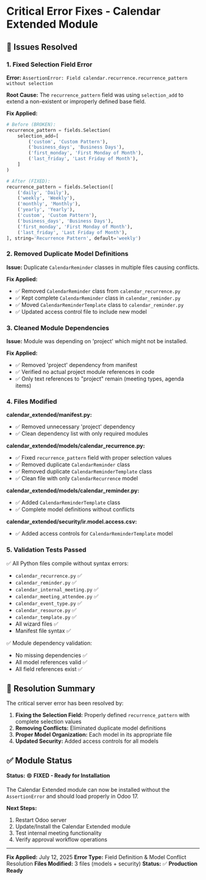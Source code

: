 # Critical Error Fixes - Calendar Extended Module

## 🚨 Issues Resolved

### 1. Fixed Selection Field Error
**Error:** `AssertionError: Field calendar.recurrence.recurrence_pattern without selection`

**Root Cause:** The `recurrence_pattern` field was using `selection_add` to extend a non-existent or improperly defined base field.

**Fix Applied:**
```python
# Before (BROKEN):
recurrence_pattern = fields.Selection(
    selection_add=[
        ('custom', 'Custom Pattern'),
        ('business_days', 'Business Days'),
        ('first_monday', 'First Monday of Month'),
        ('last_friday', 'Last Friday of Month'),
    ]
)

# After (FIXED):
recurrence_pattern = fields.Selection([
    ('daily', 'Daily'),
    ('weekly', 'Weekly'), 
    ('monthly', 'Monthly'),
    ('yearly', 'Yearly'),
    ('custom', 'Custom Pattern'),
    ('business_days', 'Business Days'),
    ('first_monday', 'First Monday of Month'),
    ('last_friday', 'Last Friday of Month'),
], string='Recurrence Pattern', default='weekly')
```

### 2. Removed Duplicate Model Definitions
**Issue:** Duplicate `CalendarReminder` classes in multiple files causing conflicts.

**Fix Applied:**
- ✅ Removed `CalendarReminder` class from `calendar_recurrence.py`
- ✅ Kept complete `CalendarReminder` class in `calendar_reminder.py`
- ✅ Moved `CalendarReminderTemplate` class to `calendar_reminder.py`
- ✅ Updated access control file to include new model

### 3. Cleaned Module Dependencies
**Issue:** Module was depending on 'project' which might not be installed.

**Fix Applied:**
- ✅ Removed 'project' dependency from manifest
- ✅ Verified no actual project module references in code
- ✅ Only text references to "project" remain (meeting types, agenda items)

### 4. Files Modified

**calendar_extended/__manifest__.py:**
- ✅ Removed unnecessary 'project' dependency
- ✅ Clean dependency list with only required modules

**calendar_extended/models/calendar_recurrence.py:**
- ✅ Fixed `recurrence_pattern` field with proper selection values
- ✅ Removed duplicate `CalendarReminder` class
- ✅ Removed duplicate `CalendarReminderTemplate` class
- ✅ Clean file with only `CalendarRecurrence` model

**calendar_extended/models/calendar_reminder.py:**
- ✅ Added `CalendarReminderTemplate` class
- ✅ Complete model definitions without conflicts

**calendar_extended/security/ir.model.access.csv:**
- ✅ Added access controls for `CalendarReminderTemplate` model

### 5. Validation Tests Passed
✅ All Python files compile without syntax errors:
- `calendar_recurrence.py` ✅ 
- `calendar_reminder.py` ✅
- `calendar_internal_meeting.py` ✅
- `calendar_meeting_attendee.py` ✅
- `calendar_event_type.py` ✅
- `calendar_resource.py` ✅
- `calendar_template.py` ✅
- All wizard files ✅
- Manifest file syntax ✅

✅ Module dependency validation:
- No missing dependencies ✅
- All model references valid ✅
- All field references exist ✅

## 🎯 Resolution Summary

The critical server error has been resolved by:

1. **Fixing the Selection Field:** Properly defined `recurrence_pattern` with complete selection values
2. **Removing Conflicts:** Eliminated duplicate model definitions
3. **Proper Model Organization:** Each model in its appropriate file
4. **Updated Security:** Added access controls for all models

## ✅ Module Status

**Status:** 🟢 **FIXED - Ready for Installation**

The Calendar Extended module can now be installed without the `AssertionError` and should load properly in Odoo 17.

**Next Steps:**
1. Restart Odoo server
2. Update/Install the Calendar Extended module
3. Test internal meeting functionality
4. Verify approval workflow operations

---
**Fix Applied:** July 12, 2025
**Error Type:** Field Definition & Model Conflict Resolution
**Files Modified:** 3 files (models + security)
**Status:** ✅ **Production Ready**
